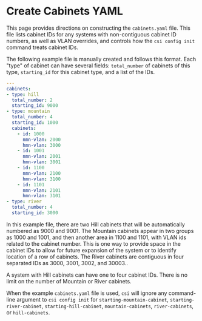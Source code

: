 # Create Cabinets YAML

This page provides directions on constructing the `cabinets.yaml` file. This file lists cabinet IDs for any systems with non-contiguous cabinet ID numbers, as well as VLAN overrides, and controls how the `csi config init` command treats cabinet IDs.

The following example file is manually created and follows this format. Each "type" of cabinet can have several fields: `total_number` of cabinets of this type, `starting_id` for this cabinet type, and a list of the IDs.

```yaml
---
cabinets:
- type: hill
  total_number: 2
  starting_id: 9000
- type: mountain
  total_number: 4
  starting_id: 1000
  cabinets:
    - id: 1000
      nmn-vlan: 2000
      hmn-vlan: 3000
    - id: 1001
      nmn-vlan: 2001
      hmn-vlan: 3001
    - id: 1100
      nmn-vlan: 2100
      hmn-vlan: 3100
    - id: 1101
      nmn-vlan: 2101
      hmn-vlan: 3101
- type: river
  total_number: 4
  starting_id: 3000
```

In this example file, there are two Hill cabinets that will be automatically numbered as 9000 and 9001. The Mountain cabinets appear in two groups as 1000 and 1001, and then another area in 1100 and 1101, with VLAN ids related to the cabinet number. This is one way to provide space in the cabinet IDs to allow for future expansion of the system or to identify location of a row of cabinets.  The River cabinets are contiguous in four separated IDs as 3000, 3001, 3002, and 30003..

A system with Hill cabinets can have one to four cabinet IDs. There is no limit on the number of Mountain or River cabinets.

When the example `cabinets.yaml` file is used, `csi` will ignore any command-line argument to `csi config init` for `starting-mountain-cabinet`, `starting-river-cabinet`, `starting-hill-cabinet`, `mountain-cabinets`, `river-cabinets`, or `hill-cabinets`.
